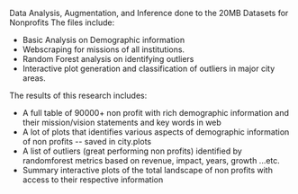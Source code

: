 Data Analysis, Augmentation, and Inference done to the 20MB Datasets for Nonprofits
The files include:
  - Basic Analysis on Demographic information
  - Webscraping for missions of all institutions.
  - Random Forest analysis on identifying outliers
  - Interactive plot generation and classification of outliers in major city areas.


The results of this research includes:
  - A full table of 90000+ non profit with rich demographic information and their mission/vision statements and key words in web
  - A lot of plots that identifies various aspects of demographic information of non profits -- saved in city.plots
  - A list of outliers (great performing non profits) identified by randomforest metrics based on revenue, impact, years, growth ...etc.
  - Summary interactive plots of the total landscape of non profits with access to their respective information
